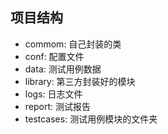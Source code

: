 ## 项目结构
- commom:   自己封装的类
- conf: 配置文件
- data: 测试用例数据
- library:  第三方封装好的模块
- logs: 日志文件
- report:   测试报告
- testcases:    测试用例模块的文件夹
